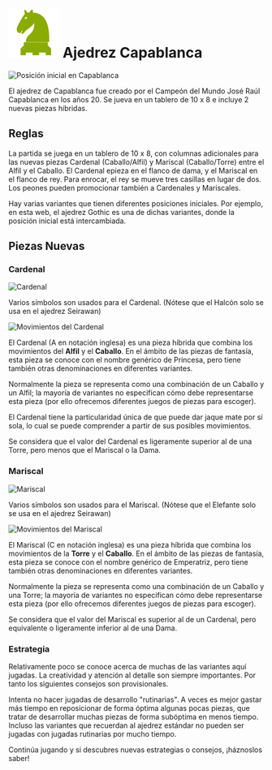 # ![capablanca](https://github.com/gbtami/pychess-variants/blob/master/static/icons/capablanca.svg) Ajedrez Capablanca

![Posición inicial en Capablanca](https://github.com/gbtami/pychess-variants/blob/master/static/images/CVariantsGuide/Capablanca.png)

El ajedrez de Capablanca fue creado por el Campeón del Mundo José Raúl Capablanca en los años 20. Se jueva en un tablero de 10 x 8 e incluye 2 nuevas piezas híbridas.

## Reglas

La partida se juega en un tablero de 10 x 8, con columnas adicionales para las nuevas piezas Cardenal (Caballo/Alfil) y Mariscal (Caballo/Torre) entre el Alfil y el Caballo. El Cardenal epieza en el flanco de dama, y el Mariscal en el flanco de rey. Para enrocar, el rey se mueve tres casillas en lugar de dos. Los peones pueden promocionar también a Cardenales y Mariscales.

Hay varias variantes que tienen diferentes posiciones iniciales. Por ejemplo, en esta web, el ajedrez Gothic es una de dichas variantes, donde la posición inicial está intercambiada.

## Piezas Nuevas

### Cardenal

![Cardenal](https://github.com/gbtami/pychess-variants/blob/master/static/images/CVariantsGuide/Princesses.png)

Varios símbolos son usados para el Cardenal. (Nótese que el Halcón solo se usa en el ajedrez Seirawan)

![Movimientos del Cardenal](https://github.com/gbtami/pychess-variants/blob/master/static/images/CVariantsGuide/Archbishop.png)

El Cardenal (A en notación inglesa) es una pieza híbrida que combina los movimientos del **Alfil** y el **Caballo**. En el ámbito de las piezas de fantasía, esta pieza se conoce con el nombre genérico de Princesa, pero tiene también otras denominaciones en diferentes variantes.

Normalmente la pieza se representa como una combinación de un Caballo y un Alfil; la mayoría de variantes no especifican cómo debe representarse esta pieza (por ello ofrecemos diferentes juegos de piezas para escoger).

El Cardenal tiene la particularidad única de que puede dar jaque mate por sí sola, lo cual se puede comprender a partir de sus posibles movimientos.

Se considera que el valor del Cardenal es ligeramente superior al de una Torre, pero menos que el Mariscal o la Dama.

### Mariscal

![Mariscal](https://github.com/gbtami/pychess-variants/blob/master/static/images/CVariantsGuide/Empresses.png)

Varios símbolos son usados para el Mariscal. (Nótese que el Elefante solo se usa en el ajedrez Seirawan)

![Movimientos del Mariscal](https://github.com/gbtami/pychess-variants/blob/master/static/images/CVariantsGuide/Chancellor.png)

El Mariscal (C en notación inglesa) es una pieza híbrida que combina los movimientos de la **Torre** y el **Caballo**. En el ámbito de las piezas de fantasía, esta pieza se conoce con el nombre genérico de Emperatriz, pero tiene también otras denominaciones en diferentes variantes.

Normalmente la pieza se representa como una combinación de un Caballo y una Torre; la mayoría de variantes no especifican cómo debe representarse esta pieza (por ello ofrecemos diferentes juegos de piezas para escoger).

Se considera que el valor del Mariscal es superior al de un Cardenal, pero equivalente o ligeramente inferior al de una Dama.

### Estrategia

Relativamente poco se conoce acerca de muchas de las variantes aquí jugadas. La creatividad y atención al detalle son siempre importantes. Por tanto los siguientes consejos son provisionales.

Intenta no hacer jugadas de desarrollo "rutinarias". A veces es mejor gastar más tiempo en reposicionar de forma óptima algunas pocas piezas, que tratar de desarrollar muchas piezas de forma subóptima en menos tiempo. Incluso las variantes que recuerdan al ajedrez estándar no pueden ser jugadas con jugadas rutinarias por mucho tiempo.

Continúa jugando y si descubres nuevas estrategias o consejos, ¡háznoslos saber!
